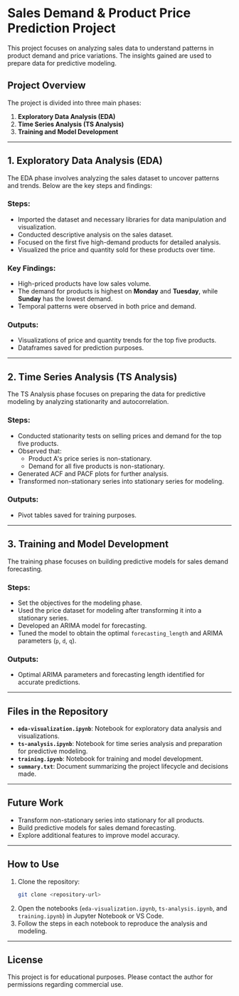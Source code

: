 # Sales Demand & Product Price Prediction Project

This project focuses on analyzing sales data to understand patterns in product demand and price variations. The insights gained are used to prepare data for predictive modeling.

## Project Overview

The project is divided into three main phases:
1. **Exploratory Data Analysis (EDA)**
2. **Time Series Analysis (TS Analysis)**
3. **Training and Model Development**

---

## 1. Exploratory Data Analysis (EDA)

The EDA phase involves analyzing the sales dataset to uncover patterns and trends. Below are the key steps and findings:

### Steps:
- Imported the dataset and necessary libraries for data manipulation and visualization.
- Conducted descriptive analysis on the sales dataset.
- Focused on the first five high-demand products for detailed analysis.
- Visualized the price and quantity sold for these products over time.

### Key Findings:
- High-priced products have low sales volume.
- The demand for products is highest on **Monday** and **Tuesday**, while **Sunday** has the lowest demand.
- Temporal patterns were observed in both price and demand.

### Outputs:
- Visualizations of price and quantity trends for the top five products.
- Dataframes saved for prediction purposes.

---

## 2. Time Series Analysis (TS Analysis)

The TS Analysis phase focuses on preparing the data for predictive modeling by analyzing stationarity and autocorrelation.

### Steps:
- Conducted stationarity tests on selling prices and demand for the top five products.
- Observed that:
  - Product A's price series is non-stationary.
  - Demand for all five products is non-stationary.
- Generated ACF and PACF plots for further analysis.
- Transformed non-stationary series into stationary series for modeling.

### Outputs:
- Pivot tables saved for training purposes.

---

## 3. Training and Model Development

The training phase focuses on building predictive models for sales demand forecasting.

### Steps:
- Set the objectives for the modeling phase.
- Used the price dataset for modeling after transforming it into a stationary series.
- Developed an ARIMA model for forecasting.
- Tuned the model to obtain the optimal `forecasting_length` and ARIMA parameters (`p`, `d`, `q`).

### Outputs:
- Optimal ARIMA parameters and forecasting length identified for accurate predictions.

---

## Files in the Repository

- **`eda-visualization.ipynb`**: Notebook for exploratory data analysis and visualizations.
- **`ts-analysis.ipynb`**: Notebook for time series analysis and preparation for predictive modeling.
- **`training.ipynb`**: Notebook for training and model development.
- **`summary.txt`**: Document summarizing the project lifecycle and decisions made.

---

## Future Work

- Transform non-stationary series into stationary for all products.
- Build predictive models for sales demand forecasting.
- Explore additional features to improve model accuracy.

---

## How to Use

1. Clone the repository:
   ```bash
   git clone <repository-url>
   ```
2. Open the notebooks (`eda-visualization.ipynb`, `ts-analysis.ipynb`, and `training.ipynb`) in Jupyter Notebook or VS Code.
3. Follow the steps in each notebook to reproduce the analysis and modeling.

---

## License

This project is for educational purposes. Please contact the author for permissions regarding commercial use.
